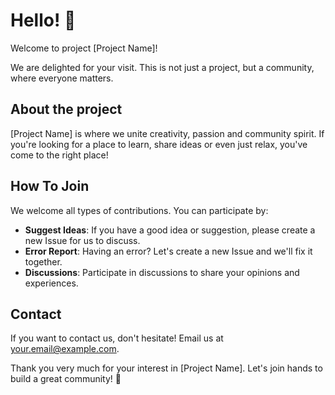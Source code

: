 # Hello! 👋

Welcome to project [Project Name]!

We are delighted for your visit. This is not just a project, but a community, where everyone matters.

## About the project

[Project Name] is where we unite creativity, passion and community spirit. If you're looking for a place to learn, share ideas or even just relax, you've come to the right place!

## How To Join

We welcome all types of contributions. You can participate by:

- **Suggest Ideas**: If you have a good idea or suggestion, please create a new Issue for us to discuss.
- **Error Report**: Having an error? Let's create a new Issue and we'll fix it together.
- **Discussions**: Participate in discussions to share your opinions and experiences.

## Contact

If you want to contact us, don't hesitate! Email us at [your.email@example.com](mailto:your.email@example.com).

Thank you very much for your interest in [Project Name]. Let's join hands to build a great community! 🌟
